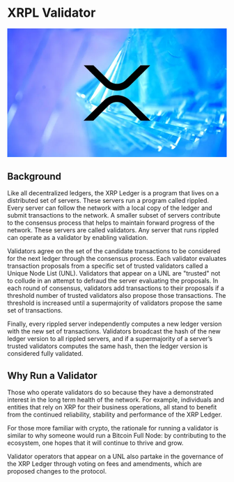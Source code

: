 # XRPL Validator 

![An Image of the XRP currency.](XRP_Ice.png)

## Background
Like all decentralized ledgers, the XRP Ledger is a program that lives on a distributed set of servers. These servers run a program called rippled. Every server can follow the network with a local copy of the ledger and submit transactions to the network. A smaller subset of servers contribute to the consensus process that helps to maintain forward progress of the network. These servers are called validators. Any server that runs rippled can operate as a validator by enabling validation.

Validators agree on the set of the candidate transactions to be considered for the next ledger through the consensus process. Each validator evaluates transaction proposals from a specific set of trusted validators called a Unique Node List (UNL). Validators that appear on a UNL are "trusted" not to collude in an attempt to defraud the server evaluating the proposals. In each round of consensus, validators add transactions to their proposals if a threshold number of trusted validators also propose those transactions. The threshold is increased until a supermajority of validators propose the same set of transactions.

Finally, every rippled server independently computes a new ledger version with the new set of transactions. Validators broadcast the hash of the new ledger version to all rippled servers, and if a supermajority of a server’s trusted validators computes the same hash, then the ledger version is considered fully validated.

## Why Run a Validator
Those who operate validators do so because they have a demonstrated interest in the long term health of the network. For example, individuals and entities that rely on XRP for their business operations, all stand to benefit from the continued reliability, stability and performance of the XRP Ledger.

For those more familiar with crypto, the rationale for running a validator is similar to why someone would run a Bitcoin Full Node: by contributing to the ecosystem, one hopes that it will continue to thrive and grow.

Validator operators that appear on a UNL also partake in the governance of the XRP Ledger through voting on fees and amendments, which are proposed changes to the protocol.

